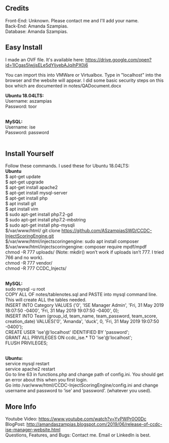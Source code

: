 ## Credits

Front-End: Unknown. Please contact me and I'll add your name.<br />
Back-End: Amanda Szampias.<br />
Database: Amanda Szampias.<br />

## Easy Install

I made an OVF file. It's available here: https://drive.google.com/open?id=1ICgas5IwjjsELe5dYljyebAJqihPX0j6

You can import this into VMWare or Virtualbox. Type in "localhost" into the browser and the website will appear. I did some basic security steps on this box which are documented in notes/QADocument.docx

<b>Ubuntu 18.04LTS:</b><br />
Username: aszampias<br />
Password: toor<br /><br />

<b>MySQL:</b><br />
Username: ise<br />
Password: password<br /><br />

## Install Yourself
Follow these commands. I used these for Ubuntu 18.04LTS:<br />
<b>Ubuntu</b><br />
$ apt-get update<br />
$ apt-get upgrade<br />
$ apt-get install apache2<br />
$ apt-get install mysql-server<br />
$ apt-get install php<br />
$ apt install git<br />
$ apt install vim<br />
$ sudo apt-get install php7.2-gd<br />
$ sudo apt-get install php7.2-mbstring<br />
$ sudo apt-get install php-mysqli<br />
$/var/www/html/ git clone https://github.com/ASzampiasSWD/CCDC-InjectScoringEngine.git<br />
$/var/www/html/injectscoringengine: sudo apt install composer<br />
$/var/www/html/injectscoringengine: composer require mpdf/mpdf<br />
chmod -R 777 uploads/ (Note: mkdir() won’t work if uploads isn’t 777. I tried 766 and no work).<br />
chmod -R 777 vendor/<br />
chmod -R 777 CCDC_Injects/<br /><br />

<b>MySQL:</b><br />
sudo mysql -u root<br />
COPY ALL OF notes/tablenotes.sql and PASTE into mysql command line. This will create ALL the tables needed.<br /> 
INSERT INTO Category VALUES ('0', 'ISE Manager Admin', 'Fri, 31 May 2019 18:07:50 -0400', 'Fri, 31 May 2019 19:07:50 -0400', 0);<br />
INSERT INTO Team (group_id, team_name, team_password, team_score, creation_date)  VALUES('0', 'Amanda', 'duck', 0, 'Fri, 31 May 2019 19:07:50 -0400');<br />
CREATE USER 'ise'@'localhost' IDENTIFIED BY 'password';<br />
GRANT ALL PRIVILEGES ON ccdc_ise.\* TO 'ise'@'localhost';<br />
FLUSH PRIVILEGES;<br /><br />

<b>Ubuntu:</b><br />
service mysql restart<br />
service apache2 restart<br />
Go to line 63 in functions.php and change path of config.ini. You should get an error about this when you first login.<br />
Go into /var/www/html/CCDC-InjectScoringEngine/config.ini and change username and password to ‘ise’ and ‘password’. (whatever you used).<br />


## More Info
Youtube Video: https://www.youtube.com/watch?v=YvPWPr0O0Dc<br />
BlogPost: http://amandaszampias.blogspot.com/2019/06/release-of-ccdc-ise-manager-website.html<br />
Questions, Features, and Bugs: Contact me. Email or LinkedIn is best.<br />
